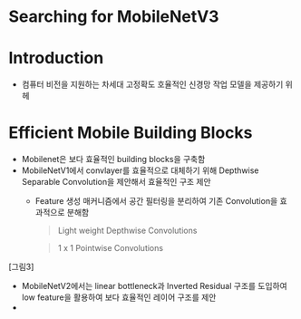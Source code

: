 # Searching for MobileNetV3

# Introduction
* 컴퓨터 비전을 지원하는 차세대 고정확도 호율적인 신경망 작업 모델을 제공하기 위헤

# Efficient Mobile Building Blocks
* Mobilenet은 보다 효율적인 building blocks을 구축함
* MobileNetV1에서 convlayer를 효율적으로 대체하기 위해 Depthwise Separable Convolution을 제안해서 효율적인 구조 제안
  * Feature 생성 매커니즘에서 공간 필터링을 분리하여 기존 Convolution을 효과적으로 분해함
    > Light weight Depthwise Convolutions
    
    > 1 x 1 Pointwise Convolutions

[그림3]

* MobileNetV2에서는 linear bottleneck과 Inverted Residual 구조를 도입하여 low feature을 활용하여 보다 효율적인 레이어 구조를 제안
*  
